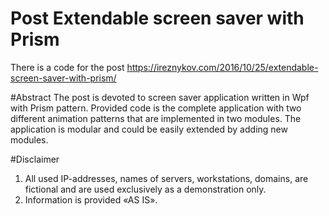 # Post Extendable screen saver with Prism
There is a code for the post https://ireznykov.com/2016/10/25/extendable-screen-saver-with-prism/

#Abstract
The post is devoted to screen saver application written in Wpf with Prism pattern. Provided code is the complete application with two different animation patterns that are implemented in two modules. The application is modular and could be easily extended by adding new modules. 

#Disclaimer
1. All used IP-addresses, names of servers, workstations, domains, are fictional and are used exclusively as a demonstration only.
2. Information is provided «AS IS».